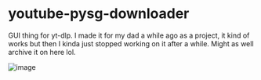 # youtube-pysg-downloader

GUI thing for yt-dlp.
I made it for my dad a while ago as a project, it kind of works but then I kinda just stopped working on it after a while. Might as well archive it on here lol.

![image](https://user-images.githubusercontent.com/106042766/169792482-45414ef0-43ff-424d-abe2-9bb93c5f5cad.png)

